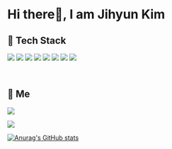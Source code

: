 <!-- - 👋 Hi, I’m jihyun~
- 👀 I’m interested in >> books, music, new and challenging things
- 🌱 I’m currently learning >> html, css, scss, jquery, javascript, react.js, next.js
- 📫 How to reach me >> jkim68888@gmail.com -->

<!---****
jkim68888/jkim68888 is a ✨ **special** ✨ repository because its `README.md` (this file) appears on your GitHub profile.
You can click the Preview link to take a look at your changes. - 💞️ I’m looking to collaborate on ...
--->
<!--
![header](https://capsule-render.vercel.app/api?type=waving&color=auto&height=220&section=header&text=Jihyun's%20Page&fontSize=55&fontColor=ffffff) -->

# Hi there👋, I am Jihyun Kim

## 🔨 Tech Stack

<a><img src="https://img.shields.io/badge/HTML5-e34f26?style=plastic&logo=Html5&logoColor=white" /></a>
<a><img src="https://img.shields.io/badge/CSS3-1572b6?style=plastic&logo=Css3&logoColor=white"/></a>
<a><img src="https://img.shields.io/badge/SASS-cc6699?style=plastic&logo=Sass&logoColor=white" /></a>
<a><img src="https://img.shields.io/badge/JavaScript-f2df1e?style=plastic&logo=Javascript&logoColor=white" /></a>
<a><img src="https://img.shields.io/badge/React-61dafb?style=plastic&logo=React&logoColor=white" /></a>
<a><img src="https://img.shields.io/badge/Next.js-000?style=plastic&logo=next.js&logoColor=white" /></a>
<a><img src="https://img.shields.io/badge/Firebase-ffca2b?style=plastic&logo=firebase&logoColor=white" /></a>
<a><img src="https://img.shields.io/badge/jQuery-0769ad?style=plastic&logo=jquery&logoColor=white" /></a>

<br/>

## 👩 Me

<a target="_blank" href="https://jkim68888.github.io/"><img src="https://img.shields.io/badge/Blog-666666?style=plastic&logo=blogger&logoColor=white"/></a>

<a href="mailto:jkim68888@gmail.com"><img src="https://img.shields.io/badge/Gmail-ea4335?style=plastic&logo=gmail&logoColor=white"/></a>

[![Anurag's GitHub stats](https://github-readme-stats.vercel.app/api?username=jkim68888&show_icons=true&theme=radical)](https://github.com/anuraghazra/github-readme-stats)

<!-- <a><img src="https://hits.seeyoufarm.com/api/count/incr/badge.svg?url=https%3A%2F%2Fgithub.com%2Fjkim68888&count_bg=%2379C83D&title_bg=%23555555&icon=&icon_color=%23E7E7E7&title=hits&edge_flat=false"/></a> -->
